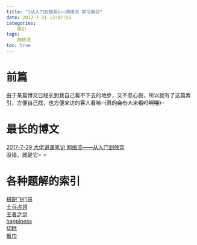 ```yaml
---
title: "[从入门到放弃]——网络流 学习索引"
date: 2017-7-31 13:07:55
categories: 
	索引
tags:
	网络流
toc: true
---
```

# 前篇
由于某篇博文已经长到我自己看不下去的地步，又不忍心删，所以就有了这篇索引，方便自己找，也方便来访的客人看嘛~~（真的会有人来看吗啊喂）~~ 
<!--more-->
# 最长的博文
[2017-7-29 大佬讲课笔记 网络流——从入门到放弃](https://hzoi-mafia.github.io/2017/07/29/27/)  
没错，就是它= =
# 各种题解的索引
[搭配飞行员](https://hzoi-mafia.github.io/2017/07/31/33/)  
[士兵占领](https://hzoi-mafia.github.io/2017/07/31/34/)  
[王者之剑](https://hzoi-mafia.github.io/2017/07/31/35/)  
[happiness](https://hzoi-mafia.github.io/2017/07/31/36/)  
[切糕](https://hzoi-mafia.github.io/2017/07/31/37/)  
[餐巾](https://hzoi-mafia.github.io/2017/07/31/38/)
